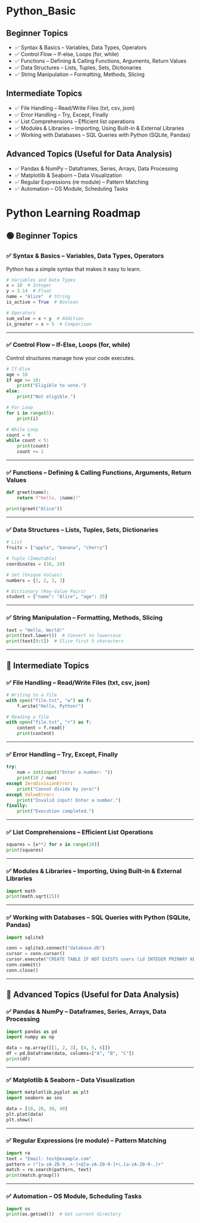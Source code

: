 # Python_Basic

## Beginner Topics

- ✅ Syntax & Basics – Variables, Data Types, Operators
- ✅ Control Flow – If-else, Loops (for, while)
- ✅ Functions – Defining & Calling Functions, Arguments, Return Values
- ✅ Data Structures – Lists, Tuples, Sets, Dictionaries
- ✅ String Manipulation – Formatting, Methods, Slicing

## Intermediate Topics

- ✅ File Handling – Read/Write Files (txt, csv, json)
- ✅ Error Handling – Try, Except, Finally
- ✅ List Comprehensions – Efficient list operations
- ✅ Modules & Libraries – Importing, Using Built-in & External Libraries
- ✅ Working with Databases – SQL Queries with Python (SQLite, Pandas)

## Advanced Topics (Useful for Data Analysis)

- ✅ Pandas & NumPy – Dataframes, Series, Arrays, Data Processing
- ✅ Matplotlib & Seaborn – Data Visualization
- ✅ Regular Expressions (re module) – Pattern Matching
- ✅ Automation – OS Module, Scheduling Tasks

#

# Python Learning Roadmap

## 🟢 Beginner Topics
### ✅ Syntax & Basics – Variables, Data Types, Operators
Python has a simple syntax that makes it easy to learn.
```python
# Variables and Data Types
x = 10  # Integer
y = 3.14  # Float
name = "Alice"  # String
is_active = True  # Boolean

# Operators
sum_value = x + y  # Addition
is_greater = x > 5  # Comparison
```

---
### ✅ Control Flow – If-Else, Loops (for, while)
Control structures manage how your code executes.
```python
# If-Else
age = 18
if age >= 18:
    print("Eligible to vote.")
else:
    print("Not eligible.")

# For Loop
for i in range(5):
    print(i)

# While Loop
count = 0
while count < 5:
    print(count)
    count += 1
```

---
### ✅ Functions – Defining & Calling Functions, Arguments, Return Values
```python
def greet(name):
    return f"Hello, {name}!"

print(greet("Alice"))
```

---
### ✅ Data Structures – Lists, Tuples, Sets, Dictionaries
```python
# List
fruits = ["apple", "banana", "cherry"]

# Tuple (Immutable)
coordinates = (10, 20)

# Set (Unique Values)
numbers = {1, 2, 3, 3}

# Dictionary (Key-Value Pairs)
student = {"name": "Alice", "age": 25}
```

---
### ✅ String Manipulation – Formatting, Methods, Slicing
```python
text = "Hello, World!"
print(text.lower())  # Convert to lowercase
print(text[0:5])  # Slice first 5 characters
```

---
## 🔵 Intermediate Topics
### ✅ File Handling – Read/Write Files (txt, csv, json)
```python
# Writing to a file
with open("file.txt", "w") as f:
    f.write("Hello, Python!")

# Reading a file
with open("file.txt", "r") as f:
    content = f.read()
    print(content)
```

---
### ✅ Error Handling – Try, Except, Finally
```python
try:
    num = int(input("Enter a number: "))
    print(10 / num)
except ZeroDivisionError:
    print("Cannot divide by zero!")
except ValueError:
    print("Invalid input! Enter a number.")
finally:
    print("Execution completed.")
```

---
### ✅ List Comprehensions – Efficient List Operations
```python
squares = [x**2 for x in range(10)]
print(squares)
```

---
### ✅ Modules & Libraries – Importing, Using Built-in & External Libraries
```python
import math
print(math.sqrt(25))
```

---
### ✅ Working with Databases – SQL Queries with Python (SQLite, Pandas)
```python
import sqlite3

conn = sqlite3.connect("database.db")
cursor = conn.cursor()
cursor.execute("CREATE TABLE IF NOT EXISTS users (id INTEGER PRIMARY KEY, name TEXT)")
conn.commit()
conn.close()
```

---
## 🔴 Advanced Topics (Useful for Data Analysis)
### ✅ Pandas & NumPy – Dataframes, Series, Arrays, Data Processing
```python
import pandas as pd
import numpy as np

data = np.array([[1, 2, 3], [4, 5, 6]])
df = pd.DataFrame(data, columns=["A", "B", "C"])
print(df)
```

---
### ✅ Matplotlib & Seaborn – Data Visualization
```python
import matplotlib.pyplot as plt
import seaborn as sns

data = [10, 20, 30, 40]
plt.plot(data)
plt.show()
```

---
### ✅ Regular Expressions (re module) – Pattern Matching
```python
import re
text = "Email: test@example.com"
pattern = r"[a-zA-Z0-9_.+-]+@[a-zA-Z0-9-]+\.[a-zA-Z0-9-.]+"
match = re.search(pattern, text)
print(match.group())
```

---
### ✅ Automation – OS Module, Scheduling Tasks
```python
import os
print(os.getcwd())  # Get current directory
```

